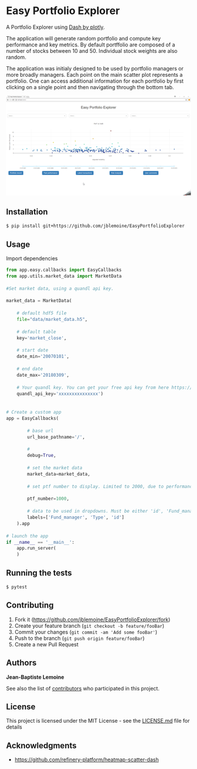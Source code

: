 # Easy Portfolio Explorer

A Portfolio Explorer using [Dash by plotly](https://plot.ly/products/dash/).

The application will generate random portfolio and compute key performance and key metrics.
By default portffolio are composed of a number of stocks between 10 and 50. Individual stock weights are also random. 

The application was initialy designed to be used by portfolio managers or more broadly managers. 
Each point on the main scatter plot represents a portfolio. 
One can access additional information for each portfolio by first clicking on a single point and then navigating through the bottom tab. 


![](EasyPortfolioExplorer/raw/Gif.gif)

## Installation


```sh
$ pip install git+https://github.com/jblemoine/EasyPortfolioExplorer
```


## Usage

Import dependencies
```python
from app.easy.callbacks import EasyCallbacks
from app.utils.market_data import MarketData

#Set market data, using a quandl api key.

market_data = MarketData(
    
    # default hdf5 file
    file="data/market_data.h5",
    
    # default table 
    key='market_close',
    
    # start date 
    date_min='20070101',
    
    # end date 
    date_max='20180309',
    
    # Your quandl key. You can get your free api key from here https://www.quandl.com/. 
    quandl_api_key='xxxxxxxxxxxxxxx')


# Create a custom app 
app = EasyCallbacks(
        
        # base url 
        url_base_pathname='/',
        
        # 
        debug=True,
        
        # set the market data
        market_data=market_data,
        
        # set ptf number to display. Limited to 2000, due to performance issue.
        
        ptf_number=1000,
        
        # data to be used in dropdowns. Must be either 'id', 'Fund_manager', 'Client_name', 'Type', 'Creation_date'
        labels=['Fund_manager', 'Type', 'id']
    ).app
   
# launch the app
if __name__ == '__main__':
    app.run_server(
    )
```

## Running the tests

```sh
$ pytest

```

## Contributing

1. Fork it (<https://github.com/jblemoine/EasyPortfolioExplorer/fork>)
2. Create your feature branch (`git checkout -b feature/fooBar`)
3. Commit your changes (`git commit -am 'Add some fooBar'`)
4. Push to the branch (`git push origin feature/fooBar`)
5. Create a new Pull Request

## Authors

 **Jean-Baptiste Lemoine**

See also the list of [contributors](https://github.com/your/project/contributors) who participated in this project.

## License

This project is licensed under the MIT License - see the [LICENSE.md](raw/LICENSE.md) file for details

## Acknowledgments

* https://github.com/refinery-platform/heatmap-scatter-dash
